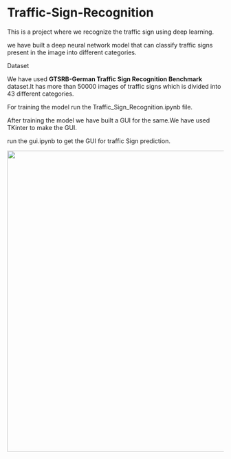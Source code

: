 # Traffic-Sign-Recognition
This is a project where we recognize the traffic sign using deep learning.

we have built a deep neural network model that can classify traffic signs present in the image into different categories.

Dataset

We have used <b>GTSRB-German Traffic Sign Recognition Benchmark</b> dataset.It has more than 50000 images of traffic signs which is divided into 43 different categories.

For training the model run the Traffic_Sign_Recognition.ipynb file.

After training the model we have built a GUI for the same.We have used TKinter to make the GUI.

run the gui.ipynb to get the GUI for traffic Sign prediction.

<img src="https://user-images.githubusercontent.com/75268931/119702100-b78dba00-be72-11eb-9b51-6c47188517d0.png" width=700 height=700>
